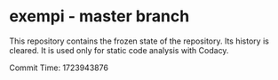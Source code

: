 # exempi - master branch

This repository contains the frozen state of the repository.
Its history is cleared. It is used only for static code
analysis with Codacy.

Commit Time: 1723943876